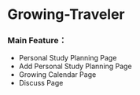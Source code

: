 # Growing-Traveler

### Main Feature：
 * Personal Study Planning Page
 * Add Personal Study Planning Page
 * Growing Calendar Page
 * Discuss Page
